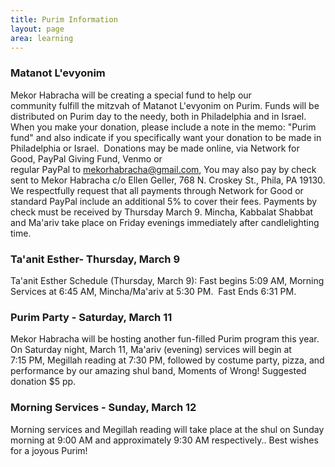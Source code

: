 ```yaml
---
title: Purim Information
layout: page
area: learning
---
```


### Matanot L'evyonim

Mekor Habracha will be creating a special fund to help our community fulfill the mitzvah of Matanot L'evyonim on Purim. Funds will be distributed on Purim day to the needy, both in Philadelphia and in Israel. When you make your donation, please include a note in the memo: "Purim fund" and also indicate if you specifically want your donation to be made in Philadelphia or Israel. 
Donations may be made online, via Network for Good, PayPal Giving Fund, Venmo or regular PayPal to mekorhabracha@gmail.com, You may also pay by check sent to Mekor Habracha c/o Ellen Geller, 768 N. Croskey St., Phila, PA 19130. We respectfully request that all payments through Network for Good or standard PayPal include an additional 5% to cover their fees. Payments by check must be received by Thursday March 9. Mincha, Kabbalat Shabbat and Ma'ariv take place on Friday evenings immediately after candlelighting time.

### Ta'anit Esther- Thursday, March 9

Ta'anit Esther Schedule (Thursday, March 9): Fast begins 5:09 AM, Morning Services at 6:45 AM, Mincha/Ma'ariv at 5:30 PM.  Fast Ends 6:31 PM.

### Purim Party - Saturday, March 11

Mekor Habracha will be hosting another fun-filled Purim program this year. On Saturday night, March 11, Ma'ariv (evening) services will begin at 7:15 PM, Megillah reading at 7:30 PM, followed by costume party, pizza, and performance by our amazing shul band, Moments of Wrong! Suggested donation $5 pp. 

### Morning Services - Sunday, March 12

Morning services and Megillah reading will take place at the shul on Sunday morning at 9:00 AM and approximately 9:30 AM respectively..
Best wishes for a joyous Purim!
